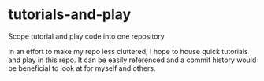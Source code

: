 tutorials-and-play
==================

Scope tutorial and play code into one repository

In an effort to make my repo less cluttered, I hope to house quick tutorials and play in this repo. It can be easily referenced and a commit history would be beneficial to look at for myself and others.
